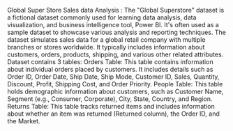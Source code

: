Global Super Store Sales data Analysis : The "Global Superstore" dataset is a fictional dataset commonly used for learning data analysis, data visualization, and business intelligence tool, Power BI. It's often used as a sample dataset to showcase various analysis and reporting techniques.  The dataset simulates sales data for a global retail company with multiple branches or stores worldwide. It typically includes information about customers, orders, products, shipping, and various other related attributes.  Dataset contains 3 tables:  Orders Table: This table contains information about individual orders placed by customers. It includes details such as Order ID, Order Date, Ship Date, Ship Mode, Customer ID, Sales, Quantity, Discount, Profit, Shipping Cost, and Order Priority.  People Table: This table holds demographic information about customers, such as Customer Name, Segment (e.g., Consumer, Corporate), City, State, Country, and Region.  Returns Table: This table tracks returned items and includes information about whether an item was returned (Returned column), the Order ID, and the Market.





